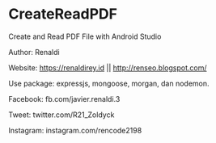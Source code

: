 # CreateReadPDF
Create and Read PDF File with Android Studio

Author: Renaldi

Website: https://renaldirey.id || http://renseo.blogspot.com/

Use package: expressjs, mongoose, morgan, dan nodemon.

Facebook: fb.com/javier.renaldi.3

Tweet: twitter.com/R21_Zoldyck

Instagram: instagram.com/rencode2198

